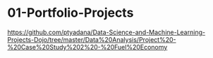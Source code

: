 # 01-Portfolio-Projects

https://github.com/ptyadana/Data-Science-and-Machine-Learning-Projects-Dojo/tree/master/Data%20Analysis/Project%20-%20Case%20Study%202%20-%20Fuel%20Economy
